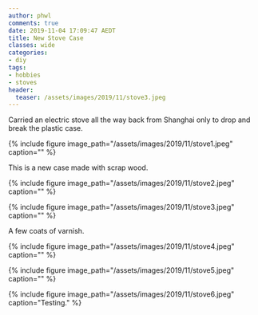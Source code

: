 ```yaml
---
author: phwl
comments: true
date: 2019-11-04 17:09:47 AEDT
title: New Stove Case
classes: wide
categories:
- diy
tags:
- hobbies
- stoves
header:
  teaser: /assets/images/2019/11/stove3.jpeg
---
```


Carried an electric stove all the way back from Shanghai only to drop 
and break the plastic case.

{% include figure image_path="/assets/images/2019/11/stove1.jpeg" caption="" %}

This is a new case made with scrap wood.

{% include figure image_path="/assets/images/2019/11/stove2.jpeg" caption="" %}

{% include figure image_path="/assets/images/2019/11/stove3.jpeg" caption="" %}

A few coats of varnish.

{% include figure image_path="/assets/images/2019/11/stove4.jpeg" caption="" %}

{% include figure image_path="/assets/images/2019/11/stove5.jpeg" caption="" %}

{% include figure image_path="/assets/images/2019/11/stove6.jpeg" caption="Testing." %}
